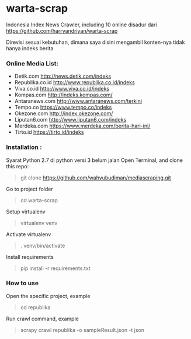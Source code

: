 # warta-scrap
Indonesia Index News Crawler, including 10 online
disadur dari https://github.com/harryandriyan/warta-scrap

Direvisi sesuai kebutuhan, dimana saya disini mengambil konten-nya tidak hanya indeks berita
### Online Media List:
- Detik.com
  http://news.detik.com/indeks
- Republika.co.id
  http://www.republika.co.id/indeks
- Viva.co.id
  http://www.viva.co.id/indeks
- Kompas.com 
  http://indeks.kompas.com/
- Antaranews.com
  http://www.antaranews.com/terkini
- Tempo.co
  https://www.tempo.co/indeks
- Okezone.com
  http://index.okezone.com/
- Liputan6.com
  http://www.liputan6.com/indeks
- Merdeka.com
  https://www.merdeka.com/berita-hari-ini/
- Tirto.id
  https://tirto.id/indeks

### Installation :
Syarat Python 2.7 di python versi 3 belum jalan
Open Terminal, and clone this repo:  
> git clone https://github.com/wahyubudiman/mediascraping.git

Go to project folder
> cd warta-scrap

Setup virtualenv
> virtualenv venv

Activate virtualenv
> . venv/bin/activate

Install requirements
> pip install -r requirements.txt

### How to use
Open the specific project, example
> cd republika

Run crawl command, example
> scrapy crawl republika -o sampleResult.json -t json

